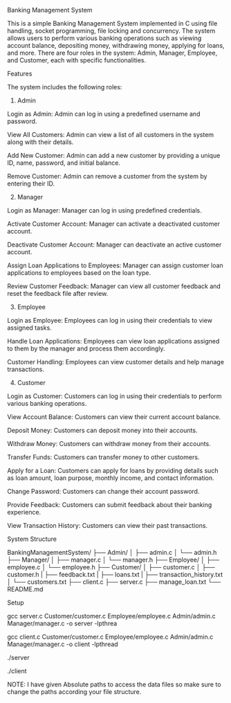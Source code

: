Banking Management System

This is a simple Banking Management System implemented in C using file handling, socket programming, file locking and concurrency. The system allows users to perform various banking operations such as viewing account balance, depositing money, withdrawing money, applying for loans, and more. There are four roles in the system: Admin, Manager, Employee, and Customer, each with specific functionalities.

Features

The system includes the following roles:
1. Admin

Login as Admin: Admin can log in using a predefined username and password.

View All Customers: Admin can view a list of all customers in the system along with their details.

Add New Customer: Admin can add a new customer by providing a unique ID, name, password, and initial balance.

Remove Customer: Admin can remove a customer from the system by entering their ID.

2. Manager

Login as Manager: Manager can log in using predefined credentials.

Activate Customer Account: Manager can activate a deactivated customer account.

Deactivate Customer Account: Manager can deactivate an active customer account.

Assign Loan Applications to Employees: Manager can assign customer loan applications to employees based on the loan type.

Review Customer Feedback: Manager can view all customer feedback and reset the feedback file after review.

3. Employee

Login as Employee: Employees can log in using their credentials to view assigned tasks.

Handle Loan Applications: Employees can view loan applications assigned to them by the manager and process them accordingly.

Customer Handling: Employees can view customer details and help manage transactions.

4. Customer

Login as Customer: Customers can log in using their credentials to perform various banking operations.

View Account Balance: Customers can view their current account balance.

Deposit Money: Customers can deposit money into their accounts.

Withdraw Money: Customers can withdraw money from their accounts.

Transfer Funds: Customers can transfer money to other customers.

Apply for a Loan: Customers can apply for loans by providing details such as loan amount, loan purpose, monthly income, and contact information.

Change Password: Customers can change their account password.

Provide Feedback: Customers can submit feedback about their banking experience.

View Transaction History: Customers can view their past transactions.

System Structure

BankingManagementSystem/
├── Admin/
│   ├── admin.c
│   └── admin.h
├── Manager/
│   ├── manager.c
│   └── manager.h
├── Employee/
│   ├── employee.c
│   └── employee.h
├── Customer/
│   ├── customer.c
│   ├── customer.h
|   ├── feedback.txt
|   ├── loans.txt
|   ├── transaction_history.txt
│   └── customers.txt
├── client.c
├── server.c
├── manage_loan.txt
└── README.md

Setup

gcc server.c Customer/customer.c Employee/employee.c Admin/admin.c Manager/manager.c -o server -lpthrea

gcc client.c Customer/customer.c Employee/employee.c Admin/admin.c Manager/manager.c -o client -lpthread

./server

./client

NOTE:
I have given Absolute paths to access the data files so make sure to change the paths according your file structure.
